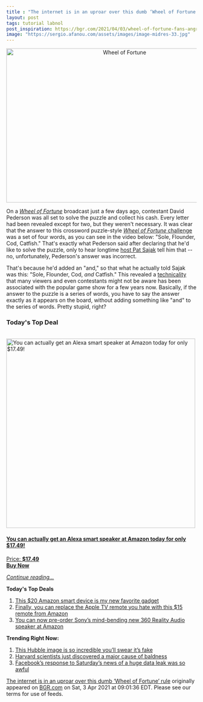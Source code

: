 ```yaml
---
title : "The internet is in an uproar over this dumb ‘Wheel of Fortune’ rule"
layout: post
tags: tutorial labnol
post_inspiration: https://bgr.com/2021/04/03/wheel-of-fortune-fans-angry-about-contestant-loss-over-technicality/
image: "https://sergio.afanou.com/assets/images/image-midres-33.jpg"
---
```


<center><a href="https://bgr.com/2021/04/03/wheel-of-fortune-fans-angry-about-contestant-loss-over-technicality/" class="bgr-rss-featured-image bgr-rss-test-class"><img loading="lazy" width="610" height="407" src="https://bgr.com/wp-content/uploads/2021/04/rsz_adobestock_2414389.jpg?quality=70&amp;strip=all&amp;w=610" class="attachment-feed_normal size-feed_normal wp-post-image" alt="Wheel of Fortune" loading="lazy" srcset="https://bgr.com/wp-content/uploads/2021/04/rsz_adobestock_2414389.jpg 1752w, https://bgr.com/wp-content/uploads/2021/04/rsz_adobestock_2414389.jpg?resize=150,100 150w, https://bgr.com/wp-content/uploads/2021/04/rsz_adobestock_2414389.jpg?resize=300,200 300w, https://bgr.com/wp-content/uploads/2021/04/rsz_adobestock_2414389.jpg?resize=768,512 768w, https://bgr.com/wp-content/uploads/2021/04/rsz_adobestock_2414389.jpg?resize=1024,683 1024w, https://bgr.com/wp-content/uploads/2021/04/rsz_adobestock_2414389.jpg?resize=1536,1024 1536w, https://bgr.com/wp-content/uploads/2021/04/rsz_adobestock_2414389.jpg?resize=610,407 610w, https://bgr.com/wp-content/uploads/2021/04/rsz_adobestock_2414389.jpg?resize=685,456 685w, https://bgr.com/wp-content/uploads/2021/04/rsz_adobestock_2414389.jpg?resize=664,443 664w, https://bgr.com/wp-content/uploads/2021/04/rsz_adobestock_2414389.jpg?resize=252,168 252w, https://bgr.com/wp-content/uploads/2021/04/rsz_adobestock_2414389.jpg?resize=1200,800 1200w, https://bgr.com/wp-content/uploads/2021/04/rsz_adobestock_2414389.jpg?resize=782,521 782w, https://bgr.com/wp-content/uploads/2021/04/rsz_adobestock_2414389.jpg?resize=827,551 827w, https://bgr.com/wp-content/uploads/2021/04/rsz_adobestock_2414389.jpg?resize=870,580 870w, https://bgr.com/wp-content/uploads/2021/04/rsz_adobestock_2414389.jpg?resize=191,127 191w, https://bgr.com/wp-content/uploads/2021/04/rsz_adobestock_2414389.jpg?resize=166,110 166w, https://bgr.com/wp-content/uploads/2021/04/rsz_adobestock_2414389.jpg?resize=800,533 800w, https://bgr.com/wp-content/uploads/2021/04/rsz_adobestock_2414389.jpg?resize=220,147 220w" sizes="(max-width: 610px) 100vw, 610px" title="Wheel of Fortune" /></a></center><p>On a <a href="https://nypost.com/2021/04/01/wheel-of-fortune-viewers-blast-rule-after-contestant-loses/"><em>Wheel of Fortune</em></a> broadcast just a few days ago, contestant David Pederson was all set to solve the puzzle and collect his cash. Every letter had been revealed except for two, but they weren't necessary. It was clear that the answer to this crossword puzzle-style <a href="https://www.yahoo.com/entertainment/wheel-of-fortune-contestant-loses-over-technicality-and-fans-arent-having-it-045934522.html"><em>Wheel of Fortune</em> challenge</a> was a set of four words, as you can see in the video below: "Sole, Flounder, Cod, Catfish." That's exactly what Pederson said after declaring that he'd like to solve the puzzle, only to hear longtime <a href="https://www.cnn.com/videos/us/2021/04/02/wheel-of-fortune-rule-change-mxp-vpx.hln">host Pat Sajak</a> tell him that -- no, unfortunately, Pederson's answer was incorrect.</p>
<p>That's because he'd added an "and," so that what he actually told Sajak was this: "Sole, Flounder, Cod, <em>and</em> Catfish." This revealed a <a href="https://www.usatoday.com/story/entertainment/tv/2021/04/01/wheel-fortune-fans-divided-after-contestant-loses-technicality/4846787001/">technicality</a> that many viewers and even contestants might not be aware has been associated with the popular game show for a few years now. Basically, if the answer to the puzzle is a series of words, you have to say the answer exactly as it appears on the board, without adding something like "and" to the series of words. Pretty stupid, right?</p>
<h3>Today's Top Deal</h3>
<p><a href="https://www.amazon.com/Echo-Flex/dp/B07MLY3JKV?tag=b0c55topdeals-20"><br><img height="500px" width="500px" src="https://m.media-amazon.com/images/I/31nYncSHD1L.jpg" alt="You can actually get an Alexa smart speaker at Amazon today for only $17.49!"><br></a></p>
<h4><a href="https://www.amazon.com/Echo-Flex/dp/B07MLY3JKV?tag=b0c55rss-20">You can actually get an Alexa smart speaker at Amazon today for only $17.49!</a></h4>
<p><a href="https://www.amazon.com/Echo-Flex/dp/B07MLY3JKV?tag=b0c55rss-20">Price: <strong>$17.49</strong></a><br><strong><a href="https://www.amazon.com/Echo-Flex/dp/B07MLY3JKV?tag=b0c55rss-20">Buy Now</a></strong></p>
<p><a href="https://bgr.com/2021/04/03/wheel-of-fortune-fans-angry-about-contestant-loss-over-technicality/" class="more-link"><em>Continue reading...</em></a></p>

<p><strong>Today's Top Deals</strong></p>
<ol>
<li><a href="https://bgr.com/2021/04/02/best-amazon-devices-dash-smart-shelf-deals/?utm_source=rss&#038;utm_campaign=topdeals">This $20 Amazon smart device is my new favorite gadget</a></li>
<li><a href="https://bgr.com/2021/04/02/finally-you-can-replace-the-apple-tv-remote-you-hate-with-this-15-remote-from-amazon/?utm_source=rss&#038;utm_campaign=topdeals">Finally, you can replace the Apple TV remote you hate with this $15 remote from Amazon</a></li>
<li><a href="https://bgr.com/2021/04/02/sony-wireless-speaker-amazon-deal-360-reality-audio/?utm_source=rss&#038;utm_campaign=topdeals">You can now pre-order Sony&#8217;s mind-bending new 360 Reality Audio speaker at Amazon</a></li>
</ol>

<p><strong>Trending Right Now:</strong></p>
<ol>
<li><a href="https://bgr.com/2021/04/02/hubble-photo-veil-nebula/">This Hubble image is so incredible you&#8217;ll swear it&#8217;s fake</a></li>
<li><a href="https://bgr.com/2021/04/03/hair-loss-cure-mice-study/">Harvard scientists just discovered a major cause of baldness</a></li>
<li><a href="https://bgr.com/2021/04/03/facebook-data-leak-533-million-user-records-leaked-online/">Facebook’s response to Saturday’s news of a huge data leak was so awful</a></li>
</ol>
<p><a href="https://bgr.com/2021/04/03/wheel-of-fortune-fans-angry-about-contestant-loss-over-technicality/">The internet is in an uproar over this dumb &#8216;Wheel of Fortune&#8217; rule</a> originally appeared on <a href="http://bgr.com">BGR.com</a> on Sat, 3 Apr 2021 at 09:01:36 EDT. Please see our terms for use of feeds.</p>